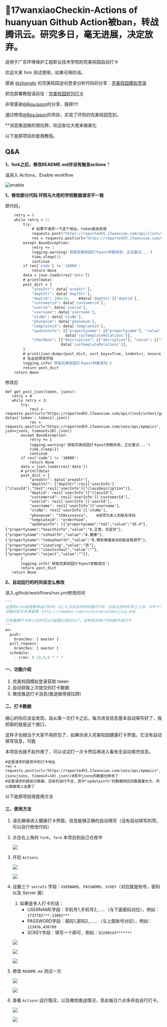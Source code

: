 # 🌈17wanxiaoCheckin-Actions of huanyuan Github Action被ban，转战腾讯云。研究多日，毫无进展，决定放弃。
适用于广东环境保护工程职业技术学院的完美校园自动打卡

 
欢迎大家 fork 测试使用，如果可用的话。

感谢 [@zhongbr](https://github.com/zhongbr) 的完美校园逆向登录分析代码的分享：[完美校园模拟登录](https://github.com/zhongbr/wanmei_campus)

抓包部署教程请前往：[完美校园抓包打卡](https://github.com/ReaJason/17wanxiaoCheckin-Actions/blob/master/README_LAST.md)

非常感谢[@ReaJason](https://github.com/ReaJason/17wanxiaoCheckin-Actions)的分享，膜拜!!!!

通过修改[@ReaJason](https://github.com/ReaJason/17wanxiaoCheckin-Actions)的项目，实现了环院的完美校园签到。

**消息推送做的很拉跨，欢迎各位大佬来做美化

以下是原项目的食用教程。
## Q&A

**1、fork之后，修改README.md并没有触发actions**？

请进入 Actions，Enable workflow

![enable](https://cdn.jsdelivr.net/gh/LingSiKi/images/img/enable.png)



**1、修改部分代码 环院与大佬的学校数据请求不一致**

原代码，
```def get_post_json(token, jsons):
    retry = 0
    while retry < 3:
        try:
            # 如果不请求一下这个地址，token就会失效
            requests.post("https://reportedh5.17wanxiao.com/api/clock/school/getUserInfo", data={'token': token})
            res = requests.post(url="https://reportedh5.17wanxiao.com/sass/api/epmpics", json=jsons, timeout=10).json()
        except BaseException:
            retry += 1
            logging.warning('获取完美校园打卡post参数失败，正在重试...')
            time.sleep(1)
            continue
        if res['code'] != '10000':
            return None
        data = json.loads(res['data'])
        # print(data)
        post_dict = {
            "areaStr": data['areaStr'],
            "deptStr": data['deptStr'],
            "deptid": 208119,    #data['deptStr']['deptid'],
            "customerid": data['customerid'],
            "userid": data['userid'],
            "username": data['username'],
            "stuNo": data['stuNo'],
            "phonenum": data['phonenum'],
            "templateid": data['templateid'],
            "updatainfo": [{"propertyname": i["propertyname"], "value": i["value"]} for i in
                           data['cusTemplateRelations']],
            "checkbox": [{"description": i["decription"], "value": i["value"]} for i in
                         data['cusTemplateRelations']],
        }
        # print(json.dumps(post_dict, sort_keys=True, indent=4, ensure_ascii=False))
        # 在此处修改字段
        logging.info('获取完美校园打卡post参数成功')
        return post_dict
    return None 
 ```
 
 修改后
 ```
 def get_post_json(token, jsons):
    retry = 0
    while retry < 3:
        try:
            res1 = requests.post(url="https://reportedh5.17wanxiao.com/api/clock/school/getUserInfo", data={'token': token}).json()
            res = requests.post(url="https://reportedh5.17wanxiao.com/sass/api/epmpics", json=jsons, timeout=10).json()
        except BaseException:
            retry += 1
            logging.warning('获取完美校园打卡post参数失败，正在重试...')
            time.sleep(1)
            continue
        if res['code'] != '10000':
            return None
        data = json.loads(res['data'])
        # print(data)
        post_dict = {
            "areaStr": data['areaStr'],
            "deptStr": {"deptStr":res1['userInfo']["classId"],"text":res1['userInfo']["classDescription"]},
            "deptid": res1['userInfo']["classId"],
            "customerid": res1['userInfo']['customerId'],
            "userid": res1['userInfo']['userId'],
            "username": res1['userInfo']['username'],
            "stuNo": res1['userInfo']['stuNo'],
            "phonenum": "150xxxxxxxx",    #该项为本人的联系号码
            "templateid": "orderFood",
            "updatainfo": [{"propertyname":"tm1","value":"36.4"},{"propertyname":"heaithinfo","value":"A.正常，无症状"},{"propertyname":"sshealth","value":"A.健康"},{"propertyname":"todayhealth","value":"B.偶有情绪波动但能自我调节"},{"propertyname":"iseating","value":"否"},{"propertyname":"isoutschool","value":""},{"propertyname":"seject","value":""}],
        }
        logging.info('获取完美校园打卡post参数成功')
        return post_dict
    return None  
 ```



**2、自动运行的时间该怎么修改**

进入.github/workflows/run.yml修改时间

```python
"""
这里的cron就是脚本运行时间，22,4,9对应的时间是UTC时，对应北京时间早上六点，中午十二点，下午五点
详细对应关系请查看：http://timebie.com/cn/universalbeijing.php

只有健康打卡的小伙伴可以只留着22就可以了，这样其余两个时间就不会打卡
"""
on:
  push:
    branches: [ master ]
  pull_request:
    branches: [ master ]
  schedule:
    - cron: 0 22,4,9 * * *
```





#### 一、功能介绍

1. 完美校园模拟登录获取 token
2. 自动获取上次提交的打卡数据
3. 微信推送打卡消息(推送做得很拉跨)



#### 二、打卡数据

细心的你应该会发现，自从第一次打卡之后，每次进去信息基本自动填写好了，我抓取的就是这个接口，

这样子也相当于大家不用抓包了，如果你进入完美校园健康打卡界面，它没有自动填写信息，可能

本项目也就不起作用了，可以试试打一次卡然后再进入看有无自动填充信息。

```res1 = requests.post(url="https://reportedh5.17wanxiao.com/api/clock/school/getUserInfo", data={'token': token}).json()
#这里请求的是其中的打卡地址
res = requests.post(url="https://reportedh5.17wanxiao.com/sass/api/epmpics", json=jsons, timeout=10).json()#其中jsons的数据也修改了
#这里请求的是部分数据，没有的自行不全，其中"updatainfo"的数据响应的数据量太大，所以直接填上去算了
```


以下是原项目得食用方法

#### 三、使用方法

1. 请先确保进入健康打卡界面，信息能够正确的自动填写（没有自动填写的项，可以自行修改代码）

2. 点击右上角的 `fork`，`fork` 本项目到自己仓库中
    
   

   ![](https://cdn.jsdelivr.net/gh/ReaJason/17wanxiaoCheckin-Actions/Pictures/click_fork.png)

   

3. 开启 `Actions`

   

   ![](https://cdn.jsdelivr.net/gh/ReaJason/17wanxiaoCheckin-Actions/Pictures/start_action.png)

   

   ![](https://cdn.jsdelivr.net/gh/ReaJason/17wanxiaoCheckin-Actions/Pictures/end_actions.png)

   

4. 设置三个 `secrets`  字段：`USERNAME`、`PASSWORD`、`SCKEY`（对应就是账号，密码以及 Server 酱）

   1. 如果是多人打卡的话：
      - USERNAME字段：手机号1,手机号2,......（与下面密码对应），例如：`1737782***,13602***`
      - PASSWORD字段：密码1,密码2,......  （与上面账号对应），例如：`123456,456789`
      - SCKEY字段：填写一个即可，例如：`SCU90543*******`

   

   ![](https://cdn.jsdelivr.net/gh/ReaJason/17wanxiaoCheckin-Actions/Pictures/new_secrets.png)

   

   ![](https://cdn.jsdelivr.net/gh/ReaJason/17wanxiaoCheckin-Actions/Pictures/secrets_details.png)

   

   ![](https://cdn.jsdelivr.net/gh/ReaJason/17wanxiaoCheckin-Actions/Pictures/end_secrets.png)

   

5. 修改 `README.md` 测试一次

   

   ![](https://cdn.jsdelivr.net/gh/ReaJason/17wanxiaoCheckin-Actions/Pictures/modify_readme.png)

   

   ![](https://cdn.jsdelivr.net/gh/ReaJason/17wanxiaoCheckin-Actions/Pictures/end_modify.png)

   

6. 查看 `Actions` 运行情况，以及微信推送情况，至此每日六点多将会自行打卡。

   

   ![](https://cdn.jsdelivr.net/gh/ReaJason/17wanxiaoCheckin-Actions/Pictures/check_status.png)

   

   ![](https://cdn.jsdelivr.net/gh/ReaJason/17wanxiaoCheckin-Actions/Pictures/end_check.png)



